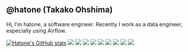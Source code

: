 ## @hatone (Takako Ohshima)
Hi, I'm hatone, a software engineer. Recently I work as a data engineer, especially using Airflow.

[![Hatone's GitHub stats](https://github-readme-stats.vercel.app/api?username=hatone&count_private=true)](https://github.com/hatone/github-readme-stats)
    <img src="https://img.shields.io/badge/-python-blue?style=flat-square&logo=python&logoColor=white"/>
    <img src="https://img.shields.io/badge/-AirFlow-orange?style=flat-square&logo=AirFlow&logoColor=white"/>
    <img src="https://img.shields.io/badge/-Google%20Cloud-4285F4?style=flat-square&logo=Google%20Cloud&logoColor=white"/>
    <img src="https://img.shields.io/badge/-Github-181717?style=flat-square&logo=GitHub&logoColor=white"/>
    <img src="https://img.shields.io/badge/-Git-F44D27?style=flat-square&logo=Git&logoColor=white"/>
    <img src="https://img.shields.io/badge/-Slack-E01563?style=flat-square&logo=Slack&logoColor=white"/>
    <img src="https://img.shields.io/badge/-MySQL-F29111?style=flat-square&logo=MySQL&logoColor=white"/>
    <img src="https://img.shields.io/badge/-Notion-000000?style=flat-square&logo=Notion&logoColor=white"/>
    <img src="https://img.shields.io/badge/-Debian-A80030?style=flat-square&logo=Debian&logoColor=white"/>

<!--
**hatone/hatone** is a ✨ _special_ ✨ repository because its `README.md` (this file) appears on your GitHub profile.

Here are some ideas to get you started:

- 🔭 I’m currently working on ...
- 🌱 I’m currently learning ...
- 👯 I’m looking to collaborate on ...
- 🤔 I’m looking for help with ...
- 💬 Ask me about ...
- 📫 How to reach me: ...
- 😄 Pronouns: ...
- ⚡ Fun fact: ...
-->
